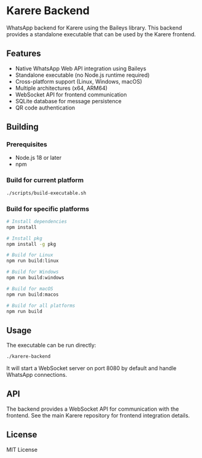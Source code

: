 # Karere Backend

WhatsApp backend for Karere using the Baileys library. This backend provides a standalone executable that can be used by the Karere frontend.

## Features

- Native WhatsApp Web API integration using Baileys
- Standalone executable (no Node.js runtime required)
- Cross-platform support (Linux, Windows, macOS)
- Multiple architectures (x64, ARM64)
- WebSocket API for frontend communication
- SQLite database for message persistence
- QR code authentication

## Building

### Prerequisites

- Node.js 18 or later
- npm

### Build for current platform

```bash
./scripts/build-executable.sh
```

### Build for specific platforms

```bash
# Install dependencies
npm install

# Install pkg
npm install -g pkg

# Build for Linux
npm run build:linux

# Build for Windows
npm run build:windows

# Build for macOS
npm run build:macos

# Build for all platforms
npm run build
```

## Usage

The executable can be run directly:

```bash
./karere-backend
```

It will start a WebSocket server on port 8080 by default and handle WhatsApp connections.

## API

The backend provides a WebSocket API for communication with the frontend. See the main Karere repository for frontend integration details.

## License

MIT License
